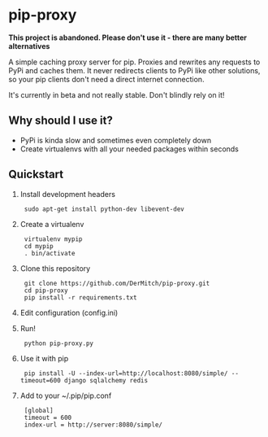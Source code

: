 pip-proxy
=========

**This project is abandoned. Please don't use it - there are many better alternatives**

A simple caching proxy server for pip. Proxies and rewrites any requests
to PyPi and caches them. It never redirects clients to PyPi like other
solutions, so your pip clients don't need a direct internet connection.

It's currently in beta and not really stable. Don't blindly rely on it!

Why should I use it?
--------------------

- PyPi is kinda slow and sometimes even completely down
- Create virtualenvs with all your needed packages within seconds

Quickstart
----------

1. Install development headers

        sudo apt-get install python-dev libevent-dev

2. Create a virtualenv

        virtualenv mypip
        cd mypip
        . bin/activate
 
3. Clone this repository

        git clone https://github.com/DerMitch/pip-proxy.git
        cd pip-proxy
        pip install -r requirements.txt

4. Edit configuration (config.ini)

5. Run!

        python pip-proxy.py

6. Use it with pip

        pip install -U --index-url=http://localhost:8080/simple/ --timeout=600 django sqlalchemy redis

7. Add to your ~/.pip/pip.conf

        [global]
        timeout = 600
        index-url = http://server:8080/simple/
